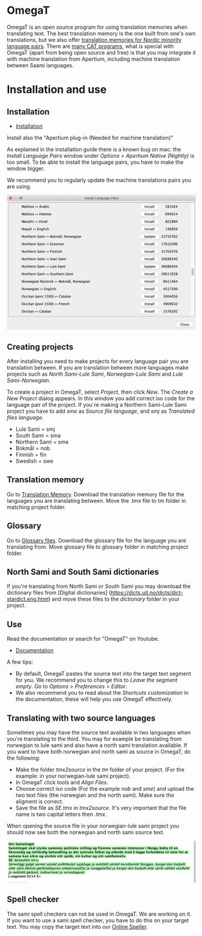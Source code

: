 OmegaT
======

OmegaT is an open source program for using translation memories when translating text. The best translation memory is the one built from one's own translations, but we also offer [translation memories for Nordic minority language pairs](TranslationMemories.html). There are [many CAT programs](https://en.wikipedia.org/wiki/Comparison_of_computer-assisted_translation_tools), what is special with OmegaT (apart from being open source and free) is that you may integrate it with machine translation from Apertium, including machine translation between Saami languages.



# Installation and use

## Installation
- [Installation](https://wiki.apertium.org/wiki/Apertium_OmegaT_Native)

Install also the  "Apertium plug-in (Needed for machine translation)"

As explained in the installation guide there is a known bug on mac: the *Install Language Pairs* window under *Options* > *Apertium Native (Nightly)* is too small. To be able to install the language pairs, you have to make the window bigger.

We recommend you to regularly update the machine translations pairs you are using. 

![Install Language Pairs window](/../images/Language_Pairs_window.png)


## Creating projects
After installing you need to make projects for every language pair you are translation between. If you are translation between more languages make projects such as *North Sami-Lule Sami*, *Norwegian-Lule Sami* and *Lule Sami-Norwegian*. 

To create a project in OmegaT, select *Project*, then click *New*. The *Create a New Project* dialog appears. In this window you add correct iso code for the language pair of the project. If you´re making a Northern Sami-Lule Sami project you have to add *sme* as *Source file language*, and *smj* as *Translated files language*.

* Lule Sami = smj
* South Sami = sma
* Northern Sami = sme
* Bokmål = nob
* Finnish = fin
* Swedish = swe

## Translation memory 

Go to [Translation Memory](https://giellalt.uit.no/tm/TranslationMemory.html?fbclid=IwAR1U2CSph4wpWrCIMVcucOYC3V10PWZWD38M3T_bQgkH46WvNFhI1qHoupE). Download the translation memory file for the languages you are translating between. Move the .tmx file to tm folder in matching project folder.

## Glossary
Go to [Glossary files](https://giellalt.uit.no/tm/TranslationMemory.html?fbclid=IwAR1U2CSph4wpWrCIMVcucOYC3V10PWZWD38M3T_bQgkH46WvNFhI1qHoupE). Download the glossary file for the language you are translating from. Move glossary file to glossary folder in matching project folder. 

## North Sami and South Sami dictionaries

If you're translating from North Sami or South Sami you may download the dictionary files from [Digital dictionaries] (https://dicts.uit.no/dicts/dict-stardict.eng.html) and move these files to the *dictionary* folder in your project. 


## Use

Read the documentation or search for "OmegaT" on Youtube. 
- [Documentation](https://omegat.org/documentation)

A few tips:
- By default, OmegaT pastes the source text into the target text segment for you.  We recommend you to change this to *Leave the segment empty*. Go to *Options* > *Preferences* >  *Editor*.
- We also recommend you to read about the *Shortcuts customization* in the documentation, these will help you use OmegaT effectively.


## Translating with two source languages 

Sometimes you may have the source text available in two languages when you're translating to the third. You may for example be translating from norwegian to lule sami and also have a north sami translation available. If you want to have both norwegian and north sami as source in OmegaT, do the following: 

- Make the folder *tmx2source* in the *tm* folder of your project. (For the example: in your norwegian-lule sami project). 
- In OmegaT click *tools* and *Align Files*.
- Choose correct iso code (For the example *nob* and *sme*) and upload the two text files (the norwegian and the north sami). Make sure the aligment is correct.
- Save the file as *SE.tmx* in *tmx2source*. It's very important that the file name is two capital letters then *.tmx*. 

When opening the source file in your norwegian-lule sami project you should now see both the norwegian and north sami source text. 

![Two source languages](/../images/two_source_languages.png)

## Spell checker

The sami spell checkers can not be used in OmegaT. We are working on it. If you want to use a sami spell checker, you have to do this on your target text. You may copy the target text into our [Online Speller](https://divvun.no/korrektur/speller-demo.html).